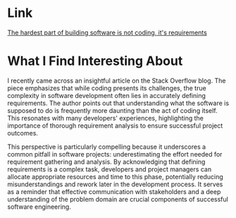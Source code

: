 # Link
[The hardest part of building software is not coding, it's requirements](https://stackoverflow.blog/2023/12/29/the-hardest-part-of-building-software-is-not-coding-its-requirements/)

# What I Find Interesting About
I recently came across an insightful article on the Stack Overflow blog. The piece emphasizes that while coding presents its challenges, the true complexity in software development often lies in accurately defining requirements. The author points out that understanding what the software is supposed to do is frequently more daunting than the act of coding itself. This resonates with many developers' experiences, highlighting the importance of thorough requirement analysis to ensure successful project outcomes.

This perspective is particularly compelling because it underscores a common pitfall in software projects: underestimating the effort needed for requirement gathering and analysis. By acknowledging that defining requirements is a complex task, developers and project managers can allocate appropriate resources and time to this phase, potentially reducing misunderstandings and rework later in the development process. It serves as a reminder that effective communication with stakeholders and a deep understanding of the problem domain are crucial components of successful software engineering.
